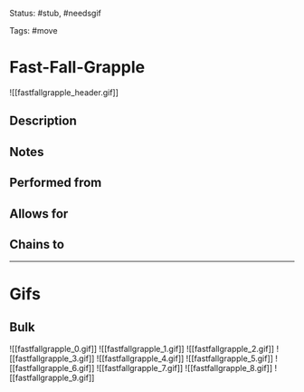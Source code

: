 Status: #stub, #needsgif 

Tags: #move

# Fast-Fall-Grapple
![[fastfallgrapple_header.gif]]
## Description


## Notes


## Performed from


## Allows for


## Chains to


___
# Gifs
## Bulk
![[fastfallgrapple_0.gif]]
![[fastfallgrapple_1.gif]]
![[fastfallgrapple_2.gif]]
![[fastfallgrapple_3.gif]]
![[fastfallgrapple_4.gif]]
![[fastfallgrapple_5.gif]]
![[fastfallgrapple_6.gif]]
![[fastfallgrapple_7.gif]]
![[fastfallgrapple_8.gif]]
![[fastfallgrapple_9.gif]]